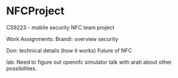 NFCProject
==========

CS9223 - mobile security NFC team project

Work Assignments:
Brandi:
	overview
	security

Don:
	technical details (how it works)
	Future of NFC

lab:
	Need to figure out opennfc simulator 
	talk with arati about other possibilities.
